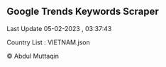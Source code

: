 

## Google Trends Keywords Scraper 
 
Last Update 05-02-2023 , 03:37:43

Country List :
VIETNAM.json



© Abdul Muttaqin 
